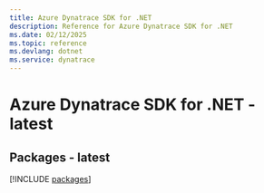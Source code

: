 ```yaml
---
title: Azure Dynatrace SDK for .NET
description: Reference for Azure Dynatrace SDK for .NET
ms.date: 02/12/2025
ms.topic: reference
ms.devlang: dotnet
ms.service: dynatrace
---
```

# Azure Dynatrace SDK for .NET - latest
## Packages - latest
[!INCLUDE [packages](dynatrace-index.md)]